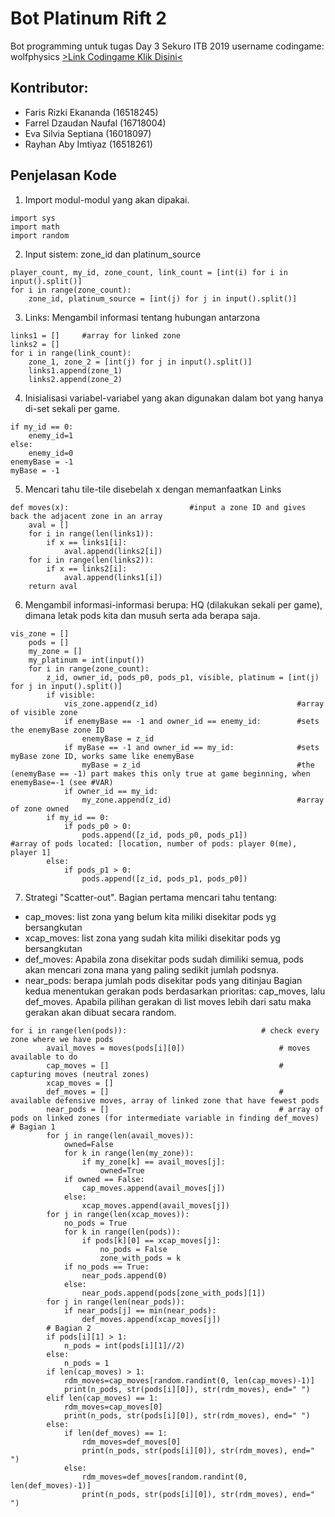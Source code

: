# Bot Platinum Rift 2

Bot programming untuk tugas Day 3 Sekuro ITB 2019
username codingame: wolfphysics
[>Link Codingame Klik Disini<](https://www.codingame.com/ide/puzzle/platinum-rift-episode-2)

## Kontributor: 
* Faris Rizki Ekananda (16518245)
* Farrel Dzaudan Naufal (16718004)
* Eva Silvia Septiana (16018097)
* Rayhan Aby Imtiyaz (16518261)

## Penjelasan Kode
1. Import modul-modul yang akan dipakai.
```
import sys
import math
import random
```
2. Input sistem: zone_id dan platinum_source
```
player_count, my_id, zone_count, link_count = [int(i) for i in input().split()]
for i in range(zone_count):
	zone_id, platinum_source = [int(j) for j in input().split()]
```
3. Links: Mengambil informasi tentang hubungan antarzona
```
links1 = []		#array for linked zone
links2 = []
for i in range(link_count):		
	zone_1, zone_2 = [int(j) for j in input().split()]
	links1.append(zone_1)
	links2.append(zone_2)
```
4. Inisialisasi variabel-variabel yang akan digunakan dalam bot yang hanya di-set sekali per game.
```
if my_id == 0:
	enemy_id=1
else:
	enemy_id=0
enemyBase = -1
myBase = -1
```
5. Mencari tahu tile-tile disebelah x dengan memanfaatkan Links
```
def moves(x):							#input a zone ID and gives back the adjacent zone in an array
	aval = []
	for i in range(len(links1)):
		if x == links1[i]:
			aval.append(links2[i])
	for i in range(len(links2)):
		if x == links2[i]:
			aval.append(links1[i])
	return aval
```
6. Mengambil informasi-informasi berupa: HQ (dilakukan sekali per game), dimana letak pods kita dan musuh serta ada berapa saja.
```
vis_zone = []
	pods = []
	my_zone = []
	my_platinum = int(input())
	for i in range(zone_count):
		z_id, owner_id, pods_p0, pods_p1, visible, platinum = [int(j) for j in input().split()]
		if visible:
			vis_zone.append(z_id)								#array of visible zone
			if enemyBase == -1 and owner_id == enemy_id:		#sets the enemyBase zone ID
				enemyBase = z_id	
			if myBase == -1 and owner_id == my_id:				#sets myBase zone ID, works same like enemyBase
				myBase = z_id									#the (enemyBase == -1) part makes this only true at game beginning, when enemyBase=-1 (see #VAR)
			if owner_id == my_id:
				my_zone.append(z_id)							#array of zone owned
		if my_id == 0:
			if pods_p0 > 0:
				pods.append([z_id, pods_p0, pods_p1])				#array of pods located: [location, number of pods: player 0(me), player 1]
		else:
			if pods_p1 > 0:
				pods.append([z_id, pods_p1, pods_p0])
```
7. Strategi "Scatter-out". Bagian pertama mencari tahu tentang:
* cap_moves: list zona yang belum kita miliki disekitar pods yg bersangkutan
* xcap_moves: list zona yang sudah kita miliki disekitar pods yg bersangkutan
* def_moves: Apabila zona disekitar pods sudah dimiliki semua, pods akan mencari zona mana yang paling sedikit jumlah podsnya.
* near_pods: berapa jumlah pods disekitar pods yang ditinjau
Bagian kedua menentukan gerakan pods berdasarkan prioritas: cap_moves, lalu def_moves. Apabila pilihan gerakan di list moves lebih dari satu maka gerakan akan dibuat secara random.
```
for i in range(len(pods)):								# check every zone where we have pods
		avail_moves = moves(pods[i][0])						# moves available to do
		cap_moves = []										# capturing moves (neutral zones)
		xcap_moves = []										
		def_moves = []										# available defensive moves, array of linked zone that have fewest pods
		near_pods = []										# array of pods on linked zones (for intermediate variable in finding def_moves)
# Bagian 1
		for j in range(len(avail_moves)):
			owned=False
			for k in range(len(my_zone)):
				if my_zone[k] == avail_moves[j]:
					owned=True
			if owned == False:
				cap_moves.append(avail_moves[j])
			else:
				xcap_moves.append(avail_moves[j])
		for j in range(len(xcap_moves)):
			no_pods = True
			for k in range(len(pods)):
				if pods[k][0] == xcap_moves[j]:
					no_pods = False
					zone_with_pods = k
			if no_pods == True:
				near_pods.append(0)
			else:
				near_pods.append(pods[zone_with_pods][1])
		for j in range(len(near_pods)):
			if near_pods[j] == min(near_pods):
				def_moves.append(xcap_moves[j])
		# Bagian 2		
		if pods[i][1] > 1:
			n_pods = int(pods[i][1]//2)
		else:
			n_pods = 1
		if len(cap_moves) > 1:
			rdm_moves=cap_moves[random.randint(0, len(cap_moves)-1)]
			print(n_pods, str(pods[i][0]), str(rdm_moves), end=" ")
		elif len(cap_moves) == 1:
			rdm_moves=cap_moves[0]
			print(n_pods, str(pods[i][0]), str(rdm_moves), end=" ")
		else:
			if len(def_moves) == 1:
				rdm_moves=def_moves[0]
				print(n_pods, str(pods[i][0]), str(rdm_moves), end=" ")
			else:
				rdm_moves=def_moves[random.randint(0, len(def_moves)-1)]
				print(n_pods, str(pods[i][0]), str(rdm_moves), end=" ")
```

